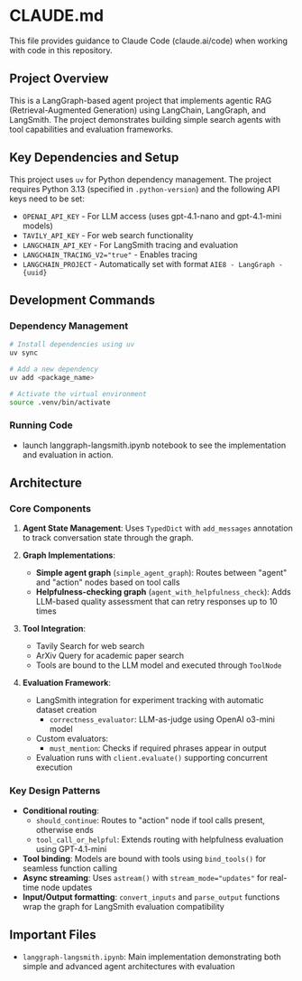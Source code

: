 # CLAUDE.md

This file provides guidance to Claude Code (claude.ai/code) when working with code in this repository.

## Project Overview

This is a LangGraph-based agent project that implements agentic RAG (Retrieval-Augmented Generation) using LangChain, LangGraph, and LangSmith. The project demonstrates building simple search agents with tool capabilities and evaluation frameworks.

## Key Dependencies and Setup

This project uses `uv` for Python dependency management. The project requires Python 3.13 (specified in `.python-version`) and the following API keys need to be set:
- `OPENAI_API_KEY` - For LLM access (uses gpt-4.1-nano and gpt-4.1-mini models)
- `TAVILY_API_KEY` - For web search functionality
- `LANGCHAIN_API_KEY` - For LangSmith tracing and evaluation
- `LANGCHAIN_TRACING_V2="true"` - Enables tracing
- `LANGCHAIN_PROJECT` - Automatically set with format `AIE8 - LangGraph - {uuid}`

## Development Commands

### Dependency Management
```bash
# Install dependencies using uv
uv sync

# Add a new dependency
uv add <package_name>

# Activate the virtual environment
source .venv/bin/activate
```

### Running Code

- launch langgraph-langsmith.ipynb notebook to see the implementation and evaluation in action.

## Architecture

### Core Components

1. **Agent State Management**: Uses `TypedDict` with `add_messages` annotation to track conversation state through the graph.

2. **Graph Implementations**:
   - **Simple agent graph** (`simple_agent_graph`): Routes between "agent" and "action" nodes based on tool calls
   - **Helpfulness-checking graph** (`agent_with_helpfulness_check`): Adds LLM-based quality assessment that can retry responses up to 10 times

3. **Tool Integration**:
   - Tavily Search for web search
   - ArXiv Query for academic paper search
   - Tools are bound to the LLM model and executed through `ToolNode`

4. **Evaluation Framework**:
   - LangSmith integration for experiment tracking with automatic dataset creation
     - `correctness_evaluator`: LLM-as-judge using OpenAI o3-mini model
   - Custom evaluators:
     - `must_mention`: Checks if required phrases appear in output
   - Evaluation runs with `client.evaluate()` supporting concurrent execution

### Key Design Patterns

- **Conditional routing**:
  - `should_continue`: Routes to "action" node if tool calls present, otherwise ends
  - `tool_call_or_helpful`: Extends routing with helpfulness evaluation using GPT-4.1-mini
- **Tool binding**: Models are bound with tools using `bind_tools()` for seamless function calling
- **Async streaming**: Uses `astream()` with `stream_mode="updates"` for real-time node updates
- **Input/Output formatting**: `convert_inputs` and `parse_output` functions wrap the graph for LangSmith evaluation compatibility

## Important Files

- `langgraph-langsmith.ipynb`: Main implementation demonstrating both simple and advanced agent architectures with evaluation